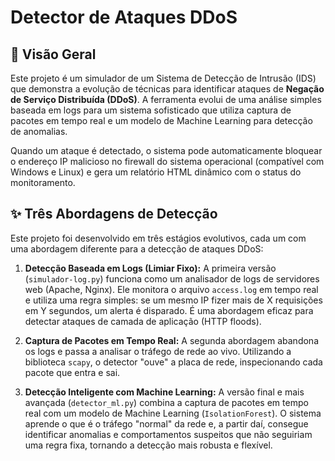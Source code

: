 # Detector de Ataques DDoS

## 📜 Visão Geral

Este projeto é um simulador de um Sistema de Detecção de Intrusão (IDS) que demonstra a evolução de técnicas para identificar ataques de **Negação de Serviço Distribuída (DDoS)**. A ferramenta evolui de uma análise simples baseada em logs para um sistema sofisticado que utiliza captura de pacotes em tempo real e um modelo de Machine Learning para detecção de anomalias.

Quando um ataque é detectado, o sistema pode automaticamente bloquear o endereço IP malicioso no firewall do sistema operacional (compatível com Windows e Linux) e gera um relatório HTML dinâmico com o status do monitoramento.

## ✨ Três Abordagens de Detecção

Este projeto foi desenvolvido em três estágios evolutivos, cada um com uma abordagem diferente para a detecção de ataques DDoS:

1.  **Detecção Baseada em Logs (Limiar Fixo):** A primeira versão (`simulador-log.py`) funciona como um analisador de logs de servidores web (Apache, Nginx). Ele monitora o arquivo `access.log` em tempo real e utiliza uma regra simples: se um mesmo IP fizer mais de X requisições em Y segundos, um alerta é disparado. É uma abordagem eficaz para detectar ataques de camada de aplicação (HTTP floods).

2.  **Captura de Pacotes em Tempo Real:** A segunda abordagem abandona os logs e passa a analisar o tráfego de rede ao vivo. Utilizando a biblioteca `scapy`, o detector "ouve" a placa de rede, inspecionando cada pacote que entra e sai.

3.  **Detecção Inteligente com Machine Learning:** A versão final e mais avançada (`detector_ml.py`) combina a captura de pacotes em tempo real com um modelo de Machine Learning (`IsolationForest`). O sistema aprende o que é o tráfego "normal" da rede e, a partir daí, consegue identificar anomalias e comportamentos suspeitos que não seguiriam uma regra fixa, tornando a detecção mais robusta e flexível.
